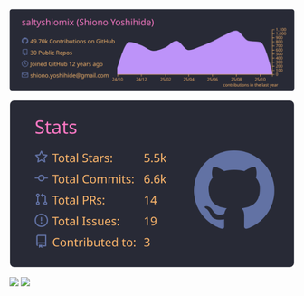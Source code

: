 ![](https://raw.githubusercontent.com/saltyshiomix/saltyshiomix/master/profile-summary-card-output/dracula/0-profile-details.svg)

![](https://raw.githubusercontent.com/saltyshiomix/saltyshiomix/master/profile-summary-card-output/dracula/3-stats.svg)

![](https://komarev.com/ghpvc/?username=saltyshiomix&color=blueviolet&style=flat-square)
![](https://hit.yhype.me/github/profile?user_id=5608079)